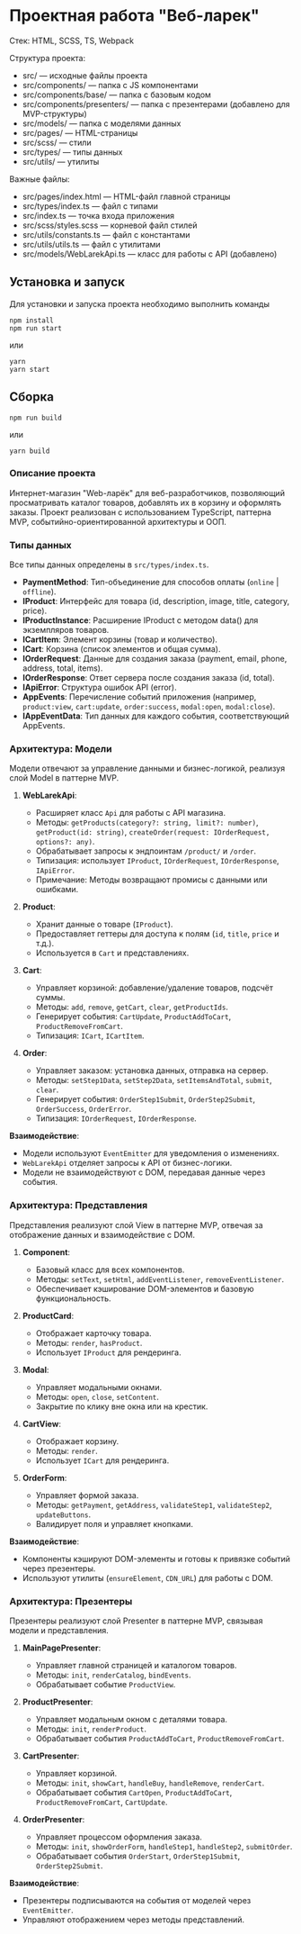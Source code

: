 # Проектная работа "Веб-ларек"

Стек: HTML, SCSS, TS, Webpack

Структура проекта:

- src/ — исходные файлы проекта
- src/components/ — папка с JS компонентами
- src/components/base/ — папка с базовым кодом
- src/components/presenters/ — папка с презентерами (добавлено для MVP-структуры)
- src/models/ — папка с моделями данных
- src/pages/ — HTML-страницы
- src/scss/ — стили
- src/types/ — типы данных
- src/utils/ — утилиты

Важные файлы:

- src/pages/index.html — HTML-файл главной страницы
- src/types/index.ts — файл с типами
- src/index.ts — точка входа приложения
- src/scss/styles.scss — корневой файл стилей
- src/utils/constants.ts — файл с константами
- src/utils/utils.ts — файл с утилитами
- src/models/WebLarekApi.ts — класс для работы с API (добавлено)

## Установка и запуск

Для установки и запуска проекта необходимо выполнить команды

```
npm install
npm run start
```

или

```
yarn
yarn start
```

## Сборка

```
npm run build
```

или

```
yarn build
```

### Описание проекта

Интернет-магазин "Web-ларёк" для веб-разработчиков, позволяющий просматривать каталог товаров, добавлять их в корзину и оформлять заказы. Проект реализован с использованием TypeScript, паттерна MVP, событийно-ориентированной архитектуры и ООП.

### Типы данных

Все типы данных определены в `src/types/index.ts`.

- **PaymentMethod**: Тип-объединение для способов оплаты (`online` | `offline`).
- **IProduct**: Интерфейс для товара (id, description, image, title, category, price).
- **IProductInstance**: Расширение IProduct с методом data() для экземпляров товаров.
- **ICartItem**: Элемент корзины (товар и количество).
- **ICart**: Корзина (список элементов и общая сумма).
- **IOrderRequest**: Данные для создания заказа (payment, email, phone, address, total, items).
- **IOrderResponse**: Ответ сервера после создания заказа (id, total).
- **IApiError**: Структура ошибок API (error).
- **AppEvents**: Перечисление событий приложения (например, `product:view`, `cart:update`, `order:success`, `modal:open`, `modal:close`).
- **IAppEventData**: Тип данных для каждого события, соответствующий AppEvents.

### Архитектура: Модели

Модели отвечают за управление данными и бизнес-логикой, реализуя слой Model в паттерне MVP.

1. **WebLarekApi**:
    
    - Расширяет класс `Api` для работы с API магазина.
    - Методы: `getProducts(category?: string, limit?: number)`, `getProduct(id: string)`, `createOrder(request: IOrderRequest, options?: any)`.
    - Обрабатывает запросы к эндпоинтам `/product/` и `/order`.
    - Типизация: использует `IProduct`, `IOrderRequest`, `IOrderResponse`, `IApiError`.
    - Примечание: Методы возвращают промисы с данными или ошибками.
2. **Product**:
    
    - Хранит данные о товаре (`IProduct`).
    - Предоставляет геттеры для доступа к полям (`id`, `title`, `price` и т.д.).
    - Используется в `Cart` и представлениях.
3. **Cart**:
    
    - Управляет корзиной: добавление/удаление товаров, подсчёт суммы.
    - Методы: `add`, `remove`, `getCart`, `clear`, `getProductIds`.
    - Генерирует события: `CartUpdate`, `ProductAddToCart`, `ProductRemoveFromCart`.
    - Типизация: `ICart`, `ICartItem`.
4. **Order**:
    
    - Управляет заказом: установка данных, отправка на сервер.
    - Методы: `setStep1Data`, `setStep2Data`, `setItemsAndTotal`, `submit`, `clear`.
    - Генерирует события: `OrderStep1Submit`, `OrderStep2Submit`, `OrderSuccess`, `OrderError`.
    - Типизация: `IOrderRequest`, `IOrderResponse`.

**Взаимодействие**:

- Модели используют `EventEmitter` для уведомления о изменениях.
- `WebLarekApi` отделяет запросы к API от бизнес-логики.
- Модели не взаимодействуют с DOM, передавая данные через события.

### Архитектура: Представления

Представления реализуют слой View в паттерне MVP, отвечая за отображение данных и взаимодействие с DOM.

1. **Component**:
    
    - Базовый класс для всех компонентов.
    - Методы: `setText`, `setHtml`, `addEventListener`, `removeEventListener`.
    - Обеспечивает кэширование DOM-элементов и базовую функциональность.
2. **ProductCard**:
    
    - Отображает карточку товара.
    - Методы: `render`, `hasProduct`.
    - Использует `IProduct` для рендеринга.
3. **Modal**:
    
    - Управляет модальными окнами.
    - Методы: `open`, `close`, `setContent`.
    - Закрытие по клику вне окна или на крестик.
4. **CartView**:
    
    - Отображает корзину.
    - Методы: `render`.
    - Использует `ICart` для рендеринга.
5. **OrderForm**:
    
    - Управляет формой заказа.
    - Методы: `getPayment`, `getAddress`, `validateStep1`, `validateStep2`, `updateButtons`.
    - Валидирует поля и управляет кнопками.

**Взаимодействие**:

- Компоненты кэшируют DOM-элементы и готовы к привязке событий через презентеры.
- Используют утилиты (`ensureElement`, `CDN_URL`) для работы с DOM.

### Архитектура: Презентеры

Презентеры реализуют слой Presenter в паттерне MVP, связывая модели и представления.

1. **MainPagePresenter**:
    
    - Управляет главной страницей и каталогом товаров.
    - Методы: `init`, `renderCatalog`, `bindEvents`.
    - Обрабатывает событие `ProductView`.
2. **ProductPresenter**:
    
    - Управляет модальным окном с деталями товара.
    - Методы: `init`, `renderProduct`.
    - Обрабатывает события `ProductAddToCart`, `ProductRemoveFromCart`.
3. **CartPresenter**:
    
    - Управляет корзиной.
    - Методы: `init`, `showCart`, `handleBuy`, `handleRemove`, `renderCart`.
    - Обрабатывает события `CartOpen`, `ProductAddToCart`, `ProductRemoveFromCart`, `CartUpdate`.
4. **OrderPresenter**:
    
    - Управляет процессом оформления заказа.
    - Методы: `init`, `showOrderForm`, `handleStep1`, `handleStep2`, `submitOrder`.
    - Обрабатывает события `OrderStart`, `OrderStep1Submit`, `OrderStep2Submit`.

**Взаимодействие**:

- Презентеры подписываются на события от моделей через `EventEmitter`.
- Управляют отображением через методы представлений.
